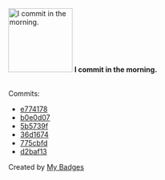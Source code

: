<img src="https://my-badges.github.io/my-badges/morning-commits.png" alt="I commit in the morning." title="I commit in the morning." width="128">
<strong>I commit in the morning.</strong>
<br><br>

Commits:

- <a href="https://github.com/HorebZ/HorebZ/commit/e7741781849ca01d6f7c5eade046798f85156e3b">e774178</a>
- <a href="https://github.com/HorebZ/HorebZ/commit/b0e0d073e9000f0018190f0aa0fb2c6f27d3bcb8">b0e0d07</a>
- <a href="https://github.com/HorebZ/HorebZ/commit/5b5739f55a7f635393a8571c6761b3b6cc7d8234">5b5739f</a>
- <a href="https://github.com/HorebZ/HorebZ/commit/36d1674dceba34aa1374f42bc67d36cfc6911f3a">36d1674</a>
- <a href="https://github.com/HorebZ/HorebZ/commit/775cbfdf2d2b31ea08530900cee6182cca31703a">775cbfd</a>
- <a href="https://github.com/HorebZ/HorebZ/commit/d2baf137c4ceeed9015443a83e2cb1a570928433">d2baf13</a>


Created by <a href="https://github.com/my-badges/my-badges">My Badges</a>